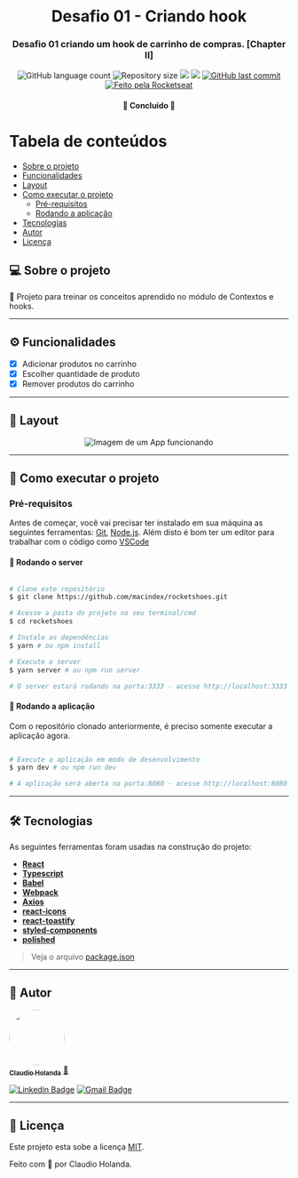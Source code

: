 <h1 align="center">
			Desafio 01 - Criando hook
</h1>

<h3 align="center">
    Desafio 01 criando um hook de carrinho de compras. [Chapter II]
</h3>

<p align="center">
  <img alt="GitHub language count" src="https://img.shields.io/github/languages/count/macindex/rocketshoes?style=flat-square&&color=%2304D361" />

  <img alt="Repository size" src="https://img.shields.io/github/repo-size/macindex/rocketshoes?style=flat-square" />
	
  <img src="https://img.shields.io/github/stars/macindex/rocketshoes?style=flat-square" />
  
  <img src="https://img.shields.io/github/license/macindex/rocketshoes?style=flat-square" />

  <a href="https://github.com/macindex/rocketshoes/commits/main">
    <img alt="GitHub last commit" src="https://img.shields.io/github/last-commit/macindex/rocketshoes?style=flat-square&">
  </a>

  <a href="https://rocketseat.com.br">
    <img alt="Feito pela Rocketseat" src="https://img.shields.io/badge/feito%20por-%20Becali-%237519C1?style=flat-square&">
  </a>
  
 
</p>

<h4 align="center">
	🚀 Concluído 🚀
</h4>

Tabela de conteúdos
=================
<!--ts-->
   * [Sobre o projeto](#-sobre-o-projeto)
   * [Funcionalidades](#%EF%B8%8F-funcionalidades)
   * [Layout](#-layout)
   * [Como executar o projeto](#-como-executar-o-projeto)
     * [Pré-requisitos](#pré-requisitos)
     * [Rodando a aplicação](#-rodando-a-aplicação)
   * [Tecnologias](#-tecnologias)
   * [Autor](#-autor)
   * [Licença](#-licença)
<!--te-->


## 💻 Sobre o projeto

💪 Projeto para treinar os conceitos aprendido no módulo de Contextos e hooks.

---

## ⚙️ Funcionalidades

- [x] Adicionar produtos no carrinho
- [x] Escolher quantidade de produto
- [x] Remover produtos do carrinho

---

## 🎨 Layout

<p align="center" style="display: flex; align-items: flex-start; justify-content: center;">
  <img alt="Imagem de um App funcionando" title="App rocketshoes, desafio do Ignite" src="https://raw.githubusercontent.com/macindex/rocketshoes/master/.github/preview.gif" />
</p>

---

## 🚀 Como executar o projeto

### Pré-requisitos

Antes de começar, você vai precisar ter instalado em sua máquina as seguintes ferramentas:
[Git](https://git-scm.com), [Node.js](https://nodejs.org/en/). 
Além disto é bom ter um editor para trabalhar com o código como [VSCode](https://code.visualstudio.com/)




#### 🧭 Rodando o server

```bash

# Clone este repositório
$ git clone https://github.com/macindex/rocketshoes.git

# Acesse a pasta do projeto no seu terminal/cmd
$ cd rocketshoes

# Instale as dependências
$ yarn # ou npm install

# Execute o server
$ yarn server # ou npm run server

# O server estará rodando na porta:3333 - acesse http://localhost:3333

```

#### 🧭 Rodando a aplicação

Com o repositório clonado anteriormente, é preciso somente executar a aplicação agora.

```bash

# Execute a aplicação em modo de desenvolvimento
$ yarn dev # ou npm run dev

# A aplicação será aberta na porta:8080 - acesse http://localhost:8080

```

---

## 🛠 Tecnologias

As seguintes ferramentas foram usadas na construção do projeto:

-   **[React](https://reactjs.org/)**
-   **[Typescript](https://www.typescriptlang.org/)**
-   **[Babel](https://babeljs.io/)**
-   **[Webpack](https://webpack.js.org/)**
-   **[Axios](https://github.com/axios/axios)**
-   **[react-icons](https://react-icons.github.io/react-icons/)**
-   **[react-toastify](https://github.com/fkhadra/react-toastify#readme)**
-   **[styled-components](https://styled-components.com/)**
-   **[polished](https://polished.js.org/)**


> Veja o arquivo  [package.json](https://github.com/macindex/rocketshoes/blob/master/package.json)

---

## 🦸 Autor

<a href="https://app.rocketseat.com.br/me/macindex">
 <img style="border-radius: 50%;" src="https://avatars.githubusercontent.com/u/54561377?v=4" width="100px;" alt=""/>
 <br />
 <sub><b>Claudio Holanda</b></sub></a> <a href="https://app.rocketseat.com.br/me/macindex" title="Rocketseat">🚀</a>
 <br />

[![Linkedin Badge](https://img.shields.io/badge/-%20Becali-blue?style=flat-square&logo=Linkedin&logoColor=white&link=https://www.linkedin.com/in/claudio-holanda/)](https://www.linkedin.com/in/claudio-holanda/) 
[![Gmail Badge](https://img.shields.io/badge/-conteudoch@gmail.com-c14438?style=flat-square&logo=Gmail&logoColor=white&link=mailto:conteudoch@gmail.com)](mailto:conteudoch@gmail.com)

---

## 📝 Licença

Este projeto esta sobe a licença [MIT](./LICENSE).

Feito com 💜 por Claudio Holanda.

